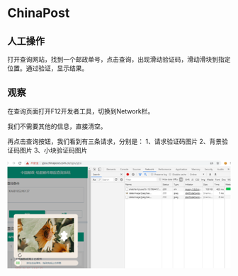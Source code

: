# ChinaPost

## 人工操作

打开查询网站，找到一个邮政单号，点击查询，出现滑动验证码，滑动滑块到指定位置。通过验证，显示结果。

## 观察

在查询页面打开F12开发者工具，切换到Network栏。

我们不需要其他的信息，直接清空。

再点击查询按钮，我们看到有三条请求，分别是：
1、请求验证码图片
2、背景验证码图片
3、小块验证码图片

![1](chinapost/images/61826.png)
